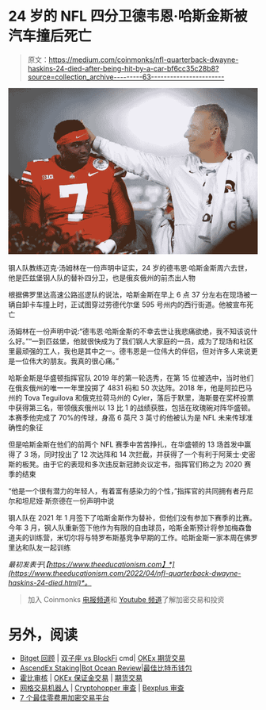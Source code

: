 # 24 岁的 NFL 四分卫德韦恩·哈斯金斯被汽车撞后死亡

> 原文：<https://medium.com/coinmonks/nfl-quarterback-dwayne-haskins-24-died-after-being-hit-by-a-car-bf6cc35c28b8?source=collection_archive---------63----------------------->

![](img/773de24c2a03d32728859a6ff003f47d.png)

钢人队教练迈克·汤姆林在一份声明中证实，24 岁的德韦恩·哈斯金斯周六去世，他是匹兹堡钢人队的替补四分卫，也是俄亥俄州的前杰出人物

根据佛罗里达高速公路巡逻队的说法，哈斯金斯在早上 6 点 37 分左右在现场被一辆自卸卡车撞上时，正试图穿过劳德代尔堡 595 号州内的西行街道。他被宣布死亡

汤姆林在一份声明中说:“德韦恩·哈斯金斯的不幸去世让我悲痛欲绝，我不知该说什么好。”“一到匹兹堡，他就很快成为了我们钢人大家庭的一员，成为了现场和社区里最顽强的工人，我也是其中之一。德韦恩是一位伟大的伴侣，但对许多人来说更是一位伟大的朋友。我真的很心痛。”

哈斯金斯是华盛顿指挥官队 2019 年的第一轮选秀，在第 15 位被选中，当时他们在俄亥俄州的唯一一年里投掷了 4831 码和 50 次达阵。2018 年，他是阿拉巴马州的 Tova Teguilova 和俄克拉荷马州的 Cyler，落后于默里，海斯曼在奖杯投票中获得第三名，带领俄亥俄州以 13 比 1 的战绩获胜，包括在玫瑰碗对阵华盛顿。本赛季他完成了 70%的传球，身高 6 英尺 3 英寸的他被认为是 NFL 未来传球准确性的象征

但是哈斯金斯在他们的前两个 NFL 赛季中苦苦挣扎，在华盛顿的 13 场首发中赢得了 3 场，同时投出了 12 次达阵和 14 次拦截，并获得了一个有利于阿莱士·史密斯的板凳。由于它的表现和多次违反新冠肺炎议定书，指挥官们称之为 2020 赛季的结束

“他是一个很有潜力的年轻人，有着富有感染力的个性，”指挥官的共同拥有者丹尼尔和坦尼娅·斯奈德在一份声明中说

钢人队在 2021 年 1 月签下了哈斯金斯作为替补，但他们没有参加下赛季的比赛。今年 3 月，钢人队重新签下他作为有限的自由球员，哈斯金斯预计将参加梅森鲁道夫的训练营，米切尔将与特罗布斯基竞争早期的工作。哈斯金斯一家本周在佛罗里达和队友一起训练

*最初发表于*[*【https://www.theeducationism.com】*](https://www.theeducationism.com/2022/04/nfl-quarterback-dwayne-haskins-24-died.html)*。*

> 加入 Coinmonks [电报频道](https://t.me/coincodecap)和 [Youtube 频道](https://www.youtube.com/c/coinmonks/videos)了解加密交易和投资

# 另外，阅读

*   [Bitget 回顾](https://coincodecap.com/bitget-review) | [双子座 vs BlockFi](https://coincodecap.com/gemini-vs-blockfi) cmd| [OKEx 期货交易](https://coincodecap.com/okex-futures-trading)
*   [AscendEx Staking](https://coincodecap.com/ascendex-staking)|[Bot Ocean Review](https://coincodecap.com/bot-ocean-review)|[最佳比特币钱包](https://coincodecap.com/bitcoin-wallets-india)
*   [霍比审核](https://coincodecap.com/huobi-review) | [OKEx 保证金交易](https://coincodecap.com/okex-margin-trading) | [期货交易](https://coincodecap.com/futures-trading)
*   [网格交易机器人](https://coincodecap.com/grid-trading) | [Cryptohopper 审查](/coinmonks/cryptohopper-review-a388ff5bae88) | [Bexplus 审查](https://coincodecap.com/bexplus-review)
*   [7 个最佳零费用加密交易平台](https://coincodecap.com/zero-fee-crypto-exchanges)